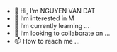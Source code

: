 - 👋 Hi, I’m NGUYEN VAN DAT
- 👀 I’m interested in M
- 🌱 I’m currently learning ...
- 💞️ I’m looking to collaborate on ...
- 📫 How to reach me ...

<!---
nguyendat01qb/nguyendat01qb is a ✨ special ✨ repository because its `README.md` (this file) appears on your GitHub profile.
You can click the Preview link to take a look at your changes.
--->
